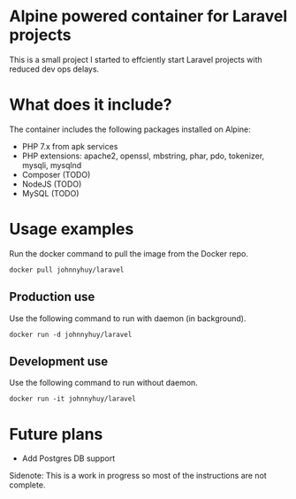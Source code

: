 # Alpine powered container for Laravel projects
This is a small project I started to effciently start Laravel projects with reduced dev ops delays.

# What does it include?
The container includes the following packages installed on Alpine:

- PHP 7.x from apk services
- PHP extensions: apache2, openssl, mbstring, phar, pdo, tokenizer, mysqli, mysqlnd
- Composer (TODO)
- NodeJS (TODO)
- MySQL (TODO)

# Usage examples
Run the docker command to pull the image from the Docker repo.
```
docker pull johnnyhuy/laravel
```

## Production use
Use the following command to run with daemon (in background).
```
docker run -d johnnyhuy/laravel
```

## Development use
Use the following command to run without daemon.
```
docker run -it johnnyhuy/laravel
```

# Future plans
- Add Postgres DB support

Sidenote: This is a work in progress so most of the instructions are not complete.